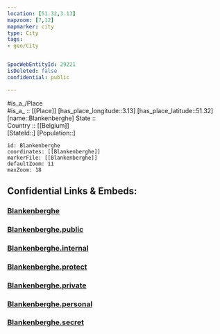```yaml
---
location: [51.32,3.13] 
mapzoom: [7,12] 
mapmarker: city 
type: City
tags:
- geo/City


SpocWebEntityId: 29221
isDeleted: false
confidential: public

---
```

#is_a_/Place  
#is_a_ :: [[Place]] 
[has_place_longitude::3.13] 
[has_place_latitude::51.32] 
[name::Blankenberghe] 
State ::  
Country :: [[Belgium]]  
[StateId::] 
[Population::] 



```leaflet
id: Blankenberghe
coordinates: [[Blankenberghe]] 
markerFile: [[Blankenberghe]] 
defaultZoom: 11 
maxZoom: 18
```


## Confidential Links & Embeds: 

### [Blankenberghe](/_Standards/Earth/Continent/Europe/Europe~West/Belgium/Regions~Belgium/Vlaanderen/counties~Vlaanderen/West_Flanders/City/Blankenberghe.md) 

### [Blankenberghe.public](/_public/Earth/Continent/Europe/Europe~West/Belgium/Regions~Belgium/Vlaanderen/counties~Vlaanderen/West_Flanders/City/Blankenberghe.public.md) 

### [Blankenberghe.internal](/_internal/Earth/Continent/Europe/Europe~West/Belgium/Regions~Belgium/Vlaanderen/counties~Vlaanderen/West_Flanders/City/Blankenberghe.internal.md) 

### [Blankenberghe.protect](/_protect/Earth/Continent/Europe/Europe~West/Belgium/Regions~Belgium/Vlaanderen/counties~Vlaanderen/West_Flanders/City/Blankenberghe.protect.md) 

### [Blankenberghe.private](/_private/Earth/Continent/Europe/Europe~West/Belgium/Regions~Belgium/Vlaanderen/counties~Vlaanderen/West_Flanders/City/Blankenberghe.private.md) 

### [Blankenberghe.personal](/_personal/Earth/Continent/Europe/Europe~West/Belgium/Regions~Belgium/Vlaanderen/counties~Vlaanderen/West_Flanders/City/Blankenberghe.personal.md) 

### [Blankenberghe.secret](/_secret/Earth/Continent/Europe/Europe~West/Belgium/Regions~Belgium/Vlaanderen/counties~Vlaanderen/West_Flanders/City/Blankenberghe.secret.md)

